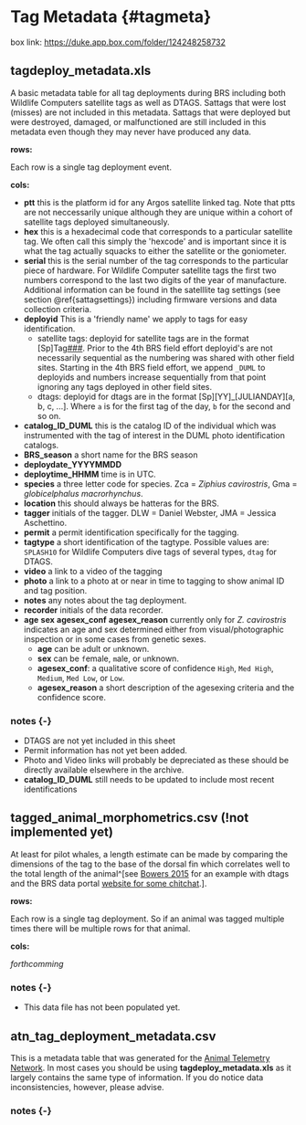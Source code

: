 # Tag Metadata {#tagmeta}
box link: https://duke.app.box.com/folder/124248258732

## tagdeploy_metadata.xls

A basic metadata table for all tag deployments during BRS including both Wildlife Computers satellite tags as well as DTAGS. Sattags that were lost (misses) are not included in this metadata. Sattags that were deployed but were destroyed, damaged, or malfunctioned are still included in this metadata even though they may never have produced any data.

**rows:**

Each row is a single tag deployment event.

**cols:**

- **ptt** this is the platform id for any Argos satellite linked tag. Note that ptts are not neccessarily unique although they are unique within a cohort of satellite tags deployed simultaneously.
- **hex** this is a hexadecimal code that corresponds to a particular satellite tag. We often call this simply the 'hexcode' and is important since it is what the tag actually squacks to either the satellite or the goniometer.
- **serial** this is the serial number of the tag corresponds to the particular piece of hardware. For Wildlife Computer satellite tags the first two numbers correspond to the last two digits  of the year of manufacture. Additional information can be found in the satelllite tag settings (see section \@ref{sattagsettings}) including firmware versions and data collection criteria.
- **deployid** This is a 'friendly name' we apply to tags for easy identification.
  - satellite tags: deployid for satellite tags are in the format [Sp]Tag[###](_DUML). Prior to the 4th BRS field effort deployid's are not necessarily sequential as the numbering was shared with other field sites. Starting in the 4th BRS field effort, we append ```_DUML``` to deployids and numbers increase sequentially from that point ignoring any tags deployed in other field sites.
  - dtags: deployid for dtags are in the format [Sp][YY]_[JULIANDAY][a, b, c, ...]. Where ```a``` is for the first tag of the day, ```b``` for the second and so on.
- **catalog_ID_DUML** this is the catalog ID of the individual which was instrumented with the tag of interest in the DUML photo identification catalogs.
- **BRS_season** a short name for the BRS season
- **deploydate_YYYYMMDD**
- **deploytime_HHMM** time is in UTC.
- **species** a three letter code for species. Zca = _Ziphius cavirostris_, Gma = _globicelphalus macrorhynchus_.
- **location** this should always be hatteras for the BRS.
- **tagger** initials of the tagger. DLW = Daniel Webster, JMA = Jessica Aschettino.
- **permit** a permit identification specifically for the tagging.
- **tagtype** a short identification of the tagtype. Possible values are: ```SPLASH10``` for Wildlife Computers dive tags of several types, ```dtag``` for DTAGS.
- **video** a link to a video of the tagging
- **photo** a link to a photo at or near in time to tagging to show animal ID and tag position.
- **notes** any notes about the tag deployment.
- **recorder** initials of the data recorder.
- **age** **sex** **agesex_conf** **agesex_reason** currently only for _Z. cavirostris_ indicates an age and sex determined either from visual/photographic inspection or in some cases from genetic sexes. 
  - **age** can be ```a```dult or ```u```nknown. 
  - **sex** can be ```f```emale, ```m```ale, or ```u```nknown.
  - **agesex_conf**: a qualitative score of confidence ```High```, ```Med High```, ```Medium```, ```Med Low```, or ```Low```.
  - **agesex_reason** a short description of the agesexing criteria and the confidence  score.

### notes {-}

- DTAGS are not yet included in this sheet
- Permit information has not yet been added. 
- Photo and Video links will probably be depreciated as these should be directly available elsewhere in the archive.
- **catalog_ID_DUML** still needs to be updated to include most recent identifications

## tagged_animal_morphometrics.csv (!not implemented yet)

At least for pilot whales, a length estimate can be made by comparing the dimensions of the tag to the base of the dorsal fin which correlates well to the total length of the animal^[see [Bowers 2015]() for an example with dtags and the BRS data portal [website for some chitchat](https://bdtc.netlify.app/2020/11/05/gmamorpho/).].  

**rows:**

Each row is a single tag deployment. So if an animal was tagged multiple times there will be multiple rows for that animal.

**cols:**

*forthcomming*

### notes {-}

- This data file has not been populated yet.

## atn_tag_deployment_metadata.csv

This is a metadata table that was generated for the [Animal Telemetry Network](https://ioos.noaa.gov/project/atn/). In most cases you should be using **tagdeploy_metadata.xls** as it largely contains the same type of information. If you do notice data inconsistencies, however, please advise.

### notes {-}
